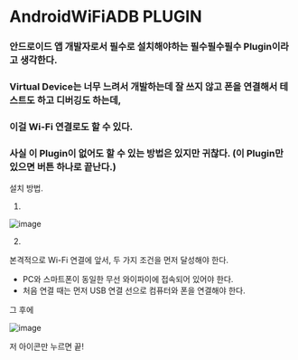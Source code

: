 # AndroidWiFiADB PLUGIN
### 안드로이드 앱 개발자로서 필수로 설치해야하는 필수필수필수 Plugin이라고 생각한다.
### Virtual Device는 너무 느려서 개발하는데 잘 쓰지 않고 폰을 연결해서 테스트도 하고 디버깅도 하는데,
### 이걸 Wi-Fi 연결로도 할 수 있다.
### 사실 이 Plugin이 없어도 할 수 있는 방법은 있지만 귀찮다. (이 Plugin만 있으면 버튼 하나로 끝난다.)

설치 방법.

1.

![image](https://user-images.githubusercontent.com/49303504/153522737-3ba64785-1177-4fd2-87e5-e8f7e5d9c71d.png)

2.

본격적으로 Wi-Fi 연결에 앞서, 두 가지 조건을 먼저 달성해야 한다.
  - PC와 스마트폰이 동일한 무선 와이파이에 접속되어 있어야 한다.
  - 처음 연결 때는 먼저 USB 연결 선으로 컴퓨터와 폰을 연결해야 한다.

그 후에

![image](https://user-images.githubusercontent.com/49303504/153522876-3da433d4-b263-43f3-b9f7-7f9dbf743acb.png)

저 아이콘만 누르면 끝!
